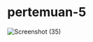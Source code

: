 # pertemuan-5
![Screenshot (35)](https://github.com/ainansalsa/pertemuan-5/assets/145315886/66cbd7ba-a6d1-44d5-a328-82253e6afce7)
